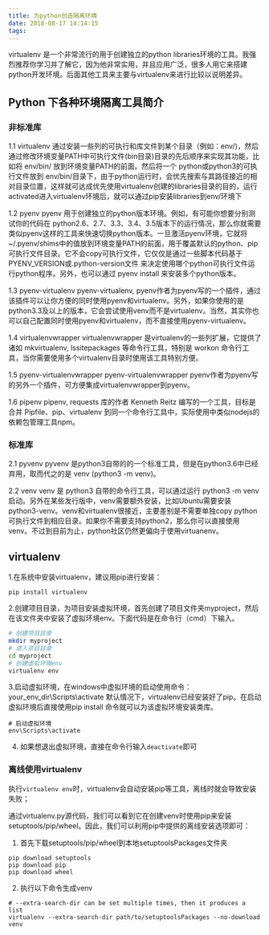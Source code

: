 ```yaml
---
title: 为python创造隔离环境
date: 2018-08-17 14:14:15
tags:
---
```


virtualenv 是一个非常流行的用于创建独立的python libraries环境的工具。我强烈推荐你学习并了解它，因为他非常实用，并且应用广泛，很多人用它来搭建python开发环境。后面其他工具来主要与virtualenv来进行比较以说明差异。

<!--more-->

## Python 下各种环境隔离工具简介

### 非标准库

1.1 virtualenv 通过安装一些列的可执行和库文件到某个目录（例如：env/)，然后通过修改环境变量PATH中可执行文件(bin目录)目录的先后顺序来实现其功能，比如将 env/bin/ 放到环境变量PATH的前面。然后将一个 python或python3的可执行文件放到 env/bin/目录下，由于python运行时，会优先搜索与其路径接近的相对目录位置，这样就可达成优先使用virtualenv创建的libraries目录的目的，运行activated进入virtualenv环境后，就可以通过pip安装libraries到env/环境下

1.2 pyenv
pyenv 用于创建独立的python版本环境。例如，有可能你想要分别测试你的代码在 python2.6、2.7、3.3、3.4、3.5版本下的运行情况，那么你就需要类似pyenv这样的工具来快速切换python版本。一旦激活pyenv环境，它就将 ~/.pyenv/shims中的值放到环境变量PATH的前面，用于覆盖默认的python、pip可执行文件目录。它不会copy可执行文件，它仅仅是通过一些脚本代码基于 PYENV_VERSION或.python-version文件 来决定使用哪个python可执行文件运行python程序。另外，也可以通过 pyenv install 来安装多个python版本。

1.3 pyenv-virtualenv
pyenv-virtualenv, pyenv作者为pyenv写的一个插件，通过该插件可以让你方便的同时使用pyenv和virtualenv。另外，如果你使用的是python3.3及以上的版本，它会尝试使用venv而不是virtualenv。当然，其实你也可以自己配置同时使用pyenv和virtualenv，而不直接使用pyenv-virtualenv。

1.4 virtualenvwrapper
virtualenvwrapper 是virtualenv的一些列扩展，它提供了诸如 mkvirtualenv, lssitepackages 等命令行工具，特别是 workon 命令行工具，当你需要使用多个virtualenv目录时使用该工具特别方便。

1.5 pyenv-virtualenvwrapper
pyenv-virtualenvwrapper pyenv作者为pyenv写的另外一个插件，可方便集成virtualenvwrapper到pyenv。

1.6 pipenv
pipenv, requests 库的作者 Kenneth Reitz 编写的一个工具，目标是合并 Pipfile、pip、virtualenv 到同一个命令行工具中，实际使用中类似nodejs的依赖包管理工具npm。

### 标准库

2.1 pyvenv
pyvenv 是python3自带的的一个标准工具，但是在python3.6中已经弃用，取而代之的是 venv (python3 -m venv)。

2.2 venv
venv 是 python3 自带的命令行工具，可以通过运行 python3 -m venv 启动。另外在某些发行版中，venv需要额外安装，比如Ubuntu需要安装 python3-venv。venv和virtualenv很接近，主要差别是不需要单独copy python可执行文件到相应目录。如果你不需要支持python2，那么你可以直接使用venv。不过到目前为止，python社区仍然更偏向于使用virtuanenv。

## virtualenv

1.在系统中安装virtualenv，建议用pip进行安装：

```
pip install virtualenv
```

2.创建项目目录，为项目安装虚拟环境，首先创建了项目文件夹myproject，然后在该文件夹中安装了虚拟环境env。下面代码是在命令行（cmd）下输入。

```bash
# 创建项目目录
mkdir myproject
# 进入项目目录
cd myproject
# 创建虚拟环境env
virtualenv env
```
3.启动虚拟环境，在windows中虚拟环境的启动使用命令：your_env_dir\Scripts\activate 默认情况下，virtualenv已经安装好了pip。在启动虚拟环境后直接使用pip install 命令就可以为该虚拟环境安装类库。

```
# 启动虚拟环境
env\Scripts\activate
```

4. 如果想退出虚拟环境，直接在命令行输入`deactivate`即可

### 离线使用virtualenv

执行`virtualenv env`时，virtualenv会自动安装pip等工具，离线时就会导致安装失败；

通过virtualenv.py源代码，我们可以看到它在创建venv时使用pip来安装setuptools/pip/wheel。因此，我们可以利用pip中提供的离线安装选项即可：

1. 首先下载setuptools/pip/wheel到本地setuptoolsPackages文件夹

```
pip download setuptools
pip download pip
pip download wheel
```

2. 执行以下命令生成venv

```
# --extra-search-dir can be set multiple times, then it produces a list
virtualenv --extra-search-dir path/to/setuptoolsPackages --no-download venv
```
